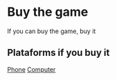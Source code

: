 # Buy the game
If you can buy the game, buy it
## Plataforms if you buy it
[Phone](https://play.google.com/store/apps/details?id=com.robtopx.geometryjump)
[Computer](https://store.steampowered.com/app/322170/Geometry_Dash/?l=english)
